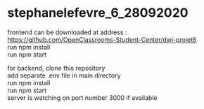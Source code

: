 # stephanelefevre_6_28092020

frontend can be downloaded at address :  
https://github.com/OpenClassrooms-Student-Center/dwj-projet6  
run npm install  
run npm start  

for backend, clone this repository  
add separate .env file in main directory  
run npm install  
run npm start  
server is watching on port number 3000 if available
